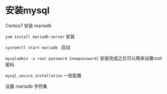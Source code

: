 # 安装mysql

Centos7 安装 mariadb

`yum install mariadb-server` 安装

`systemctl start mariadb ` 启动

`mysqladmin -u root password [newpassword]` 安装完成之后可以用来设置root密码

`mysql_secure_installation` 一些配置

设置 mariadb 字符集

